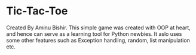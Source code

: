 # Tic-Tac-Toe
Created By Aminu Bishir.  This simple game was created with OOP at heart, and hence can serve as a learning tool for Python newbies. It aslo uses some other features such as Exception handling, random, list manipulation etc. 
